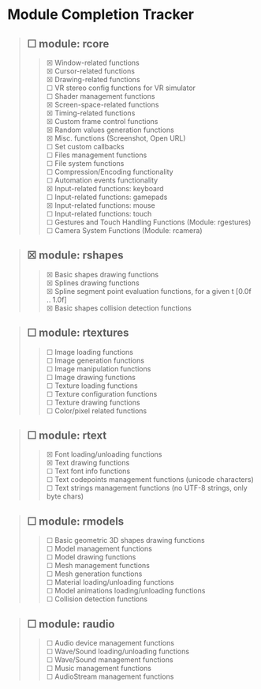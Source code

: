 # Module Completion Tracker

> ## ☐ module: rcore
> > ☒ Window-related functions\
> > ☒ Cursor-related functions\
> > ☒ Drawing-related functions\
> > ☐ VR stereo config functions for VR simulator\
> > ☐ Shader management functions\
> > ☒ Screen-space-related functions\
> > ☒ Timing-related functions\
> > ☒ Custom frame control functions\
> > ☒ Random values generation functions\
> > ☒ Misc. functions (Screenshot, Open URL)\
> > ☐ Set custom callbacks\
> > ☐ Files management functions\
> > ☐ File system functions\
> > ☐ Compression/Encoding functionality\
> > ☐ Automation events functionality\
> > ☒ Input-related functions: keyboard\
> > ☐ Input-related functions: gamepads\
> > ☒ Input-related functions: mouse\
> > ☐ Input-related functions: touch\
> > ☐ Gestures and Touch Handling Functions (Module: rgestures)\
> > ☐ Camera System Functions (Module: rcamera)

> ## ☒ module: rshapes
> > ☒ Basic shapes drawing functions\
> > ☒ Splines drawing functions\
> > ☒ Spline segment point evaluation functions, for a given t [0.0f .. 1.0f]\
> > ☒ Basic shapes collision detection functions

> ## ☐ module: rtextures
> > ☐ Image loading functions\
> > ☐ Image generation functions\
> > ☐ Image manipulation functions\
> > ☐ Image drawing functions\
> > ☐ Texture loading functions\
> > ☐ Texture configuration functions\
> > ☐ Texture drawing functions\
> > ☐ Color/pixel related functions

> ## ☐ module: rtext
> > ☒ Font loading/unloading functions\
> > ☒ Text drawing functions\
> > ☐ Text font info functions\
> > ☐ Text codepoints management functions (unicode characters)\
> > ☐ Text strings management functions (no UTF-8 strings, only byte chars)

> ## ☐ module: rmodels
> > ☐ Basic geometric 3D shapes drawing functions\
> > ☐ Model management functions\
> > ☐ Model drawing functions\
> > ☐ Mesh management functions\
> > ☐ Mesh generation functions\
> > ☐ Material loading/unloading functions\
> > ☐ Model animations loading/unloading functions\
> > ☐ Collision detection functions

> ## ☐ module: raudio
> > ☐ Audio device management functions\
> > ☐ Wave/Sound loading/unloading functions\
> > ☐ Wave/Sound management functions\
> > ☐ Music management functions\
> > ☐ AudioStream management functions